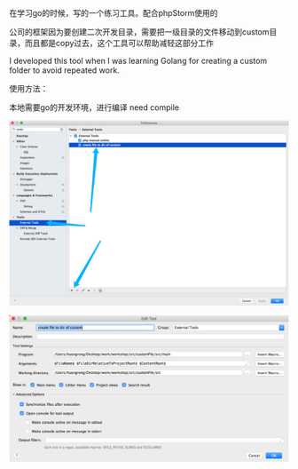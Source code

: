 
在学习go的时候，写的一个练习工具。配合phpStorm使用的

公司的框架因为要创建二次开发目录，需要把一级目录的文件移动到custom目录，而且都是copy过去，这个工具可以帮助减轻这部分工作

I developed this tool when I was learning Golang for creating a custom folder to avoid repeated work. 


使用方法：

本地需要go的开发环境，进行编译
need compile



![2.jpg](https://raw.githubusercontent.com/mh1988/coder_tools/master/golang/create_custome_file_for_EcStore/img/1.jpg)

![2.jpg](https://raw.githubusercontent.com/mh1988/coder_tools/master/golang/create_custome_file_for_EcStore/img/2.jpg)

